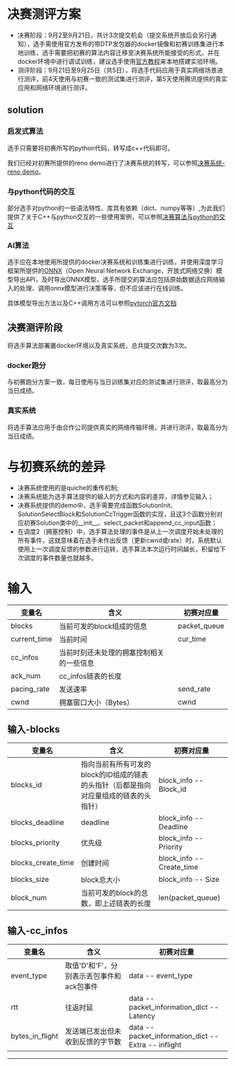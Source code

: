 # 决赛测评方案

- 决赛阶段：9月2至9月21日，共计3次提交机会（提交系统开放后会另行通知），选手需使用官方发布的带DTP发包器的docker镜像和初赛训练集进行本地训练，选手需要把初赛的算法内容迁移至决赛系统所能接受的形式，并在docker环境中进行调试训练，建议选手使用[官方教程](https://github.com/TOPbuaa/AitransSolution/blob/tc_tool/README.md#%E5%86%B3%E8%B5%9B%E7%B3%BB%E7%BB%9F%E4%BD%BF%E7%94%A8)来本地搭建实验环境。
- 测评阶段：9月21日至9月25日（共5日），将选手代码应用于真实网络场景进行测评，前4天使用与初赛一致的测试集进行测评，第5天使用腾讯提供的真实应用和网络环境进行测评。

## solution

### 启发式算法

选手只需要将初赛所写的python代码，转写成c++代码即可。

我们已经对初赛所提供的reno demo进行了决赛系统的转写，可以参照[决赛系统-reno demo](https://github.com/TOPbuaa/AitransSolution/tree/tc_tool/src/aitrans/reno)。

### 与python代码的交互

部分选手对python的一些语法特性、库具有依赖（dict、numpy等等）,为此我们提供了关于C++与python交互的一些使用案例，可以参照[决赛算法与python的交互](https://github.com/TOPbuaa/AitransSolution/tree/tc_tool/src/aitrans/call_python)

### AI算法

选手应在本地使用所提供的docker决赛系统和训练集进行训练，并使用深度学习框架所提供的[ONNX](https://zh.wikipedia.org/wiki/ONNX)（Open Neural Network Exchange，开放式网络交换）模型导出API，及时导出ONNX模型，选手所提交的算法应包括原始数据适应网络输入的处理、调用onnx模型进行决策等等，但不应该进行在线训练。

具体模型导出方法以及C++调用方法可以参照[pytorch官方文档](https://pytorch.org/tutorials/advanced/cpp_export.html)

## 决赛测评阶段

将选手算法部署置docker环境以及真实系统，总共提交次数为3次。

### docker跑分

与初赛跑分方案一致，每日使用与当日训练集对应的测试集进行测评，取最高分为当日成绩。

### 真实系统

将选手算法应用于由合作公司提供真实的网络传输环境，并进行测评，取最高分为当日成绩。

# 与初赛系统的差异

- 决赛系统使用的是quiche的重传机制;
- 决赛系统能为选手算法提供的输入的方式和内容的差异，详情参见输入；
- 决赛系统提供的demo中，选手需要完成函数SolutionInit、SolutionSelectBlock和SolutionCcTrigger函数的实现，且这3个函数分别对应初赛Solution类中的\_\_init\_\_、select_packet和append_cc_input函数；
- 在调度2（拥塞控制）中，选手算法处理的事件是从上一次调度开始未处理的所有事件，这就意味着在选手未作出反馈（更新cwnd或rate）时，系统默认使用上一次调度反馈的参数进行运转，选手算法本次运行时间越长，积留给下次调度的事件数量也就越多。

# 输入

| 变量名       | 含义                                     | 初赛对应量   |
| ------------ | ---------------------------------------- | ------------ |
| blocks       | 当前可发的block组成的信息                | packet_queue |
| current_time | 当前时间                                 | cur_time     |
| cc_infos     | 当前时刻还未处理的拥塞控制相关的一些信息 |              |
| ack_num      | cc_infos链表的长度                       |              |
| pacing_rate  | 发送速率                                 | send_rate    |
| cwnd         | 拥塞窗口大小（Bytes）                    | cwnd         |

## 输入-blocks


| 变量名             | 含义                                                         | 初赛对应量                |
| ------------------ | ------------------------------------------------------------ | ------------------------- |
| blocks_id          | 指向当前有所有可发的block的ID组成的链表的头指针（后都是指向对应量组成的链表的头指针） | block_info -- Block_id    |
| blocks_deadline    | deadline                                                     | block_info -- Deadline    |
| blocks_priority    | 优先级                                                       | block_info -- Priority    |
| blocks_create_time | 创建时间                                                     | block_info -- Create_time |
| blocks_size        | block总大小                                                  | block_info -- Size        |
| block_num          | 当前可发的block的总数，即上述链表的长度                      | len(packet_queue)         |

## 输入-cc_infos

| 变量名          | 含义                                      | 初赛对应量                                           |
| --------------- | ----------------------------------------- | ---------------------------------------------------- |
| event_type      | 取值'D'和'F'，分别表示丢包事件和ack包事件 | data -- event_type                                   |
| rtt             | 往返时延                                  | data -- packet_information_dict -- Latency           |
| bytes_in_flight | 发送端已发出但未收到反馈的字节数          | data -- packet_information_dict -- Extra -- inflight |

------


